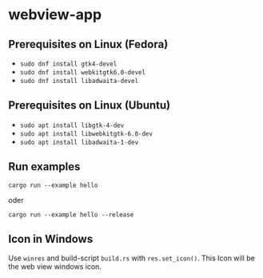 # webview-app

## Prerequisites on Linux (Fedora)
* ```sudo dnf install gtk4-devel```
* ```sudo dnf install webkitgtk6.0-devel```
* ```sudo dnf install libadwaita-devel```

## Prerequisites on Linux (Ubuntu)
* ```sudo apt install libgtk-4-dev```
* ```sudo apt install libwebkitgtk-6.0-dev```
* ```sudo apt install libadwaita-1-dev```

## Run examples

```cargo run --example hello```

oder 

```cargo run --example hello --release```

## Icon in Windows
Use ```winres``` and build-script ```build.rs``` with ```res.set_icon()```. This Icon will be the web view windows icon.

